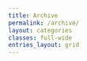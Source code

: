 ```yaml
---
title: Archive
permalink: /archive/
layout: categories
classes: full-wide
entries_layout: grid
---
```


